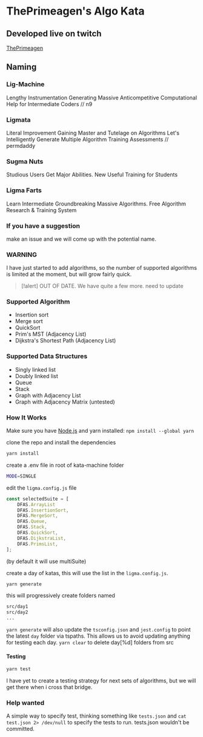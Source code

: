 # ThePrimeagen's Algo Kata

## Developed live on twitch

[ThePrimeagen](https://twitch.tv/ThePrimeagen)

## Naming

### Lig-Machine

Lengthy Instrumentation Generating Massive Anticompetitive Computational Help for Intermediate Coders // n9

### Ligmata

Literal Improvement Gaining Master and Tutelage on Algorithms
Let's Intelligently Generate Multiple Algorithm Training Assessments // permdaddy

### Sugma Nuts

Studious Users Get Major Abilities. New Useful Training for Students

### Ligma Farts

Learn Intermediate Groundbreaking Massive Algorithms. Free Algorithm Research & Training System

### If you have a suggestion

make an issue and we will come up with the potential name.

### WARNING

I have just started to add algorithms, so the number of supported algorithms is
limited at the moment, but will grow fairly quick.

> [!alert]
> OUT OF DATE.  We have quite a few more.  need to update

### Supported Algorithm

* Insertion sort
* Merge sort
* QuickSort
* Prim's MST (Adjacency List)
* Dijkstra's Shortest Path (Adjacency List)

### Supported Data Structures

* Singly linked list
* Doubly linked list
* Queue
* Stack
* Graph with Adjacency List
* Graph with Adjacency Matrix (untested)

### How It Works

Make sure you have [Node.js](https://nodejs.org/en/) and yarn installed: `npm install --global yarn`

clone the repo and install the dependencies

```bash
yarn install
```

create a .env file in root of kata-machine folder
```sh
MODE=SINGLE
```

edit the `ligma.config.js` file
```javascript
const selectedSuite = [
    DFAS.ArrayList
    DFAS.InsertionSort,
    DFAS.MergeSort,
    DFAS.Queue,
    DFAS.Stack,
    DFAS.QuickSort,
    DFAS.DijkstraList,
    DFAS.PrimsList,
];
```
(by default it will use multiSuite)

create a day of katas, this will use the list in the `ligma.config.js`.
```bash
yarn generate
```

this will progressively create folders named

```md
src/day1
src/day2
...
```

`yarn generate` will also update the `tsconfig.json` and `jest.config` to point
the latest `day` folder via tspaths.  This allows us to avoid updating anything
for testing each day.
`yarn clear` to delete day[%d] folders from src

#### Testing

```sh
yarn test
```

I have yet to create a testing strategy for next sets of algorithms, but we
will get there when i cross that bridge.

### Help wanted

A simple way to specify test, thinking something like `tests.json` and `cat
test.json 2> /dev/null` to specify the tests to run.  tests.json wouldn't be
committed.
